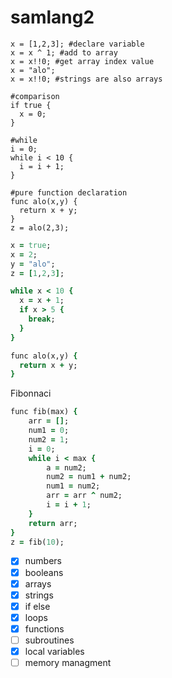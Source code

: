 # samlang2

```
x = [1,2,3]; #declare variable
x = x ^ 1; #add to array
x = x!!0; #get array index value
x = "alo";
x = x!!0; #strings are also arrays

#comparison
if true {
  x = 0;
}

#while
i = 0;
while i < 10 {
  i = i + 1;
}

#pure function declaration
func alo(x,y) {
  return x + y;
}
z = alo(2,3);
```

```ruby
x = true;
x = 2;
y = "alo";
z = [1,2,3];

while x < 10 {
  x = x + 1;
  if x > 5 {
    break;
  }
}

func alo(x,y) {
  return x + y;
}
```
Fibonnaci
```ruby
func fib(max) {
    arr = [];
    num1 = 0;
    num2 = 1;
    i = 0;
    while i < max {
        a = num2;
        num2 = num1 + num2;
        num1 = num2;
        arr = arr ^ num2;
        i = i + 1;
    }
    return arr;
}
z = fib(10);
```

- [x] numbers
- [x] booleans
- [x] arrays
- [x] strings
- [x] if else
- [x] loops
- [x] functions
- [ ] subroutines
- [x] local variables
- [ ] memory managment

